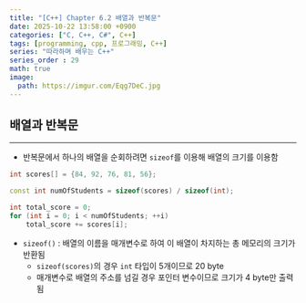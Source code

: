 ```yaml
---
title: "[C++] Chapter 6.2 배열과 반복문"
date: 2025-10-22 13:58:00 +0900
categories: ["C, C++, C#", C++]
tags: [programming, cpp, 프로그래밍, C++]
series: "따라하며 배우는 C++"
series_order : 29
math: true
image:
  path: https://imgur.com/Eqg7DeC.jpg
---
```


## 배열과 반복문

---

- 반복문에서 하나의 배열을 순회하려면 `sizeof`를 이용해 배열의 크기를 이용함

```cpp
int scores[] = {84, 92, 76, 81, 56};

const int numOfStudents = sizeof(scores) / sizeof(int);

int total_score = 0;
for (int i = 0; i < numOfStudents; ++i)
    total_score += scores[i];
```

- `sizeof()` : 배열의 이름을 매개변수로 하여 이 배열이 차지하는 총 메모리의 크기가 반환됨
  - `sizeof(scores)`의 경우 `int` 타입이 5개이므로 20 byte
  - 매개변수로 배열의 주소를 넘길 경우 포인터 변수이므로 크기가 4 byte만 출력됨
